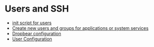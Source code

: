 # Users and SSH

- [init script for users](../profiles/shared-x86_64/files/etc/uci-defaults/50-users.sh)
- [Create new users and groups for applications or system services](https://openwrt.org/docs/guide-user/additional-software/create-new-users)
- [Dropbear configuration](https://openwrt.org/docs/guide-user/base-system/dropbear)
- [User Configuration](https://openwrt.org/docs/guide-user/base-system/users)
